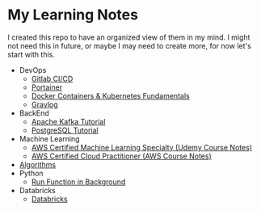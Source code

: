 # My Learning Notes

I created this repo to have an organized view of them in my mind. I might not need this in future, or maybe I may need to create more, for now let's start with this.

- DevOps
    - [Gitlab CI/CD](./devops/gitlab-ci-cd.md)
    - [Portainer](./devops/portainer.md)
    - [Docker Containers & Kubernetes Fundamentals](./devops/docker_kubernetes/README.md)
    - [Graylog](./devops/graylog.md)
- BackEnd
    - [Apache Kafka Tutorial](./backend/kafka.md)
    - [PostgreSQL Tutorial](./backend/postgresql.md)
- Machine Learning
    - [AWS Certified Machine Learning Specialty (Udemy Course Notes)](./machine_learning/udemy-aws-mls-c01/README.md)
    - [AWS Certified Cloud Practitioner (AWS Course Notes)](./machine_learning/aws-clf-c02/README.md)
- [Algorithms](https://github.com/gsamil/algorithms/)
- Python
    - [Run Function in Background](./python/run_on_background.ipynb)
- Databricks
    - [Databricks](./databricks/readme.md)
